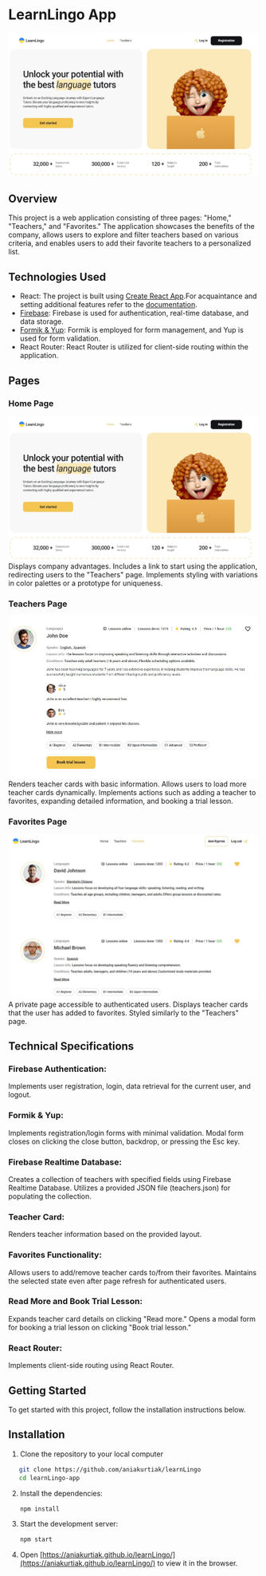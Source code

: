 # LearnLingo App

![LearnLingo Website](./assets/image.jpg)


## Overview

This project is a web application consisting of three pages: "Home," "Teachers," and "Favorites." The application showcases the benefits of the company, allows users to explore and filter teachers based on various criteria, and enables users to add their favorite teachers to a personalized list.

## Technologies Used

- React: The project is built using [Create React App](https://github.com/facebook/create-react-app).For acquaintance
and setting additional features refer to the [documentation](https://facebook.github.io/create-react-app/docs/getting-started).
- [Firebase](https://firebase.google.com/docs/reference): Firebase is used for authentication, real-time database, and data storage.
- [Formik & Yup](https://formik.org/): Formik is employed for form management, and Yup is used for form validation.
- React Router: React Router is utilized for client-side routing within the application.

## Pages

### Home Page
![Home Page](./assets/image.jpg)
Displays company advantages.
Includes a link to start using the application, redirecting users to the "Teachers" page.
Implements styling with variations in color palettes or a prototype for uniqueness.

### Teachers Page
![Teachers Page](./assets/teachers1.jpg)
Renders teacher cards with basic information.
Allows users to load more teacher cards dynamically.
Implements actions such as adding a teacher to favorites, expanding detailed information, and booking a trial lesson.


### Favorites Page
![Favorites Page](./assets/favorites1.jpg)
A private page accessible to authenticated users.
Displays teacher cards that the user has added to favorites.
Styled similarly to the "Teachers" page.

## Technical Specifications

### Firebase Authentication:
Implements user registration, login, data retrieval for the current user, and logout.

### Formik & Yup:
Implements registration/login forms with minimal validation.
Modal form closes on clicking the close button, backdrop, or pressing the Esc key.

### Firebase Realtime Database:
Creates a collection of teachers with specified fields using Firebase Realtime Database.
Utilizes a provided JSON file (teachers.json) for populating the collection.

### Teacher Card:
Renders teacher information based on the provided layout.

### Favorites Functionality:
Allows users to add/remove teacher cards to/from their favorites.
Maintains the selected state even after page refresh for authenticated users.

### Read More and Book Trial Lesson:
Expands teacher card details on clicking "Read more."
Opens a modal form for booking a trial lesson on clicking "Book trial lesson."

### React Router:
Implements client-side routing using React Router.

## Getting Started

To get started with this project, follow the installation instructions below.

## Installation

1. Clone the repository to your local computer
```bash
   git clone https://github.com/aniakurtiak/learnLingo
   cd learnLingo-app
   ```
2. Install the dependencies:
   ```bash
   npm install
   ```
3. Start the development server:
   ```bash
   npm start
   ``` 
4. Open
   [https://aniakurtiak.github.io/learnLingo/](https://aniakurtiak.github.io/learnLingo/)
   to view it in the browser.

